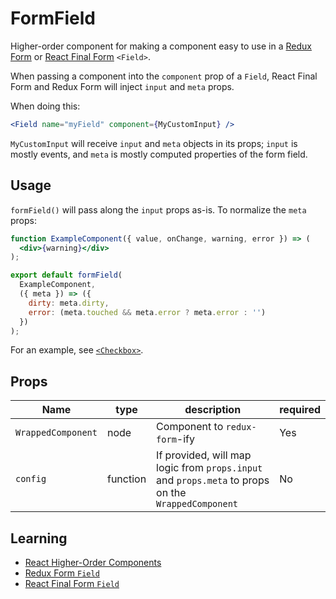# FormField
Higher-order component for making a component easy to use in a [Redux Form](https://github.com/erikras/redux-form) or [React Final Form](https://github.com/final-form/react-final-form) `<Field>`.

When passing a component into the `component` prop of a `Field`, React Final Form and Redux Form will inject `input` and `meta` props.

When doing this:
```jsx
<Field name="myField" component={MyCustomInput} />
```
`MyCustomInput` will receive `input` and `meta` objects in its props;
`input` is mostly events, and `meta` is mostly computed properties of the form field.

## Usage
`formField()` will pass along the `input` props as-is. To normalize the `meta` props:
```jsx
function ExampleComponent({ value, onChange, warning, error }) => (
  <div>{warning}</div>
);

export default formField(
  ExampleComponent,
  ({ meta }) => ({
    dirty: meta.dirty,
    error: (meta.touched && meta.error ? meta.error : '')
  })
);
```

For an example, see [`<Checkbox>`](../Checkbox).

## Props
Name | type | description | required
--- | --- | --- | ---
`WrappedComponent` | node | Component to `redux-form`-ify | Yes
`config` | function | If provided, will map logic from `props.input` and `props.meta` to props on the `WrappedComponent` | No

## Learning
- [React Higher-Order Components](https://reactjs.org/docs/higher-order-components.html)
- [Redux Form `Field`](https://github.com/erikras/redux-form/blob/master/docs/api/Field.md)
- [React Final Form `Field`](https://github.com/final-form/react-final-form#fieldprops)
